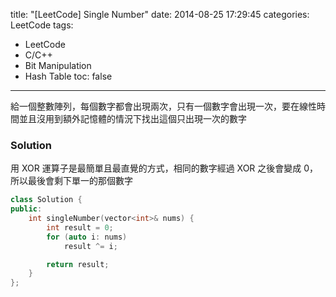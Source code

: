 title: "[LeetCode] Single Number"
date: 2014-08-25 17:29:45
categories: LeetCode
tags:
- LeetCode
- C/C++
- Bit Manipulation
- Hash Table
toc: false
---
給一個整數陣列，每個數字都會出現兩次，只有一個數字會出現一次，要在線性時間並且沒用到額外記憶體的情況下找出這個只出現一次的數字

<!-- more -->

### Solution

用 XOR 運算子是最簡單且最直覺的方式，相同的數字經過 XOR 之後會變成 0，所以最後會剩下單一的那個數字

``` c++
class Solution {
public:
    int singleNumber(vector<int>& nums) {
        int result = 0;
        for (auto i: nums)
            result ^= i;

        return result;
    }
};
```
